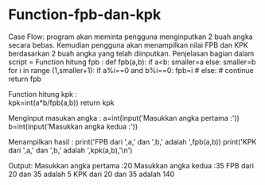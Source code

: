 # Function-fpb-dan-kpk
Case Flow: program akan meminta pengguna menginputkan 2 buah angka secara bebas. Kemudian pengguna akan menampilkan nilai FPB dan KPK berdasarkan 2 buah angka yang  telah diinputkan.
Penjelasan bagian dalam script =
Function hitung fpb : 
def fpb(a,b):
    if a<b:
        smaller=a
    else:
        smaller=b
    for i in range (1,smaller+1):
        if a%i==0 and b%i==0:
            fpb=i
        # else:
        #     continue
    return fpb
    
Function hitung kpk :  
kpk=int(a*b/fpb(a,b))
    return kpk

Menginput masukan angka :
a=int(input('Masukkan angka pertama :'))
b=int(input('Masukkan angka kedua   :'))

Menampilkan hasil :
print('FPB dari ',a,' dan ',b,' adalah ',fpb(a,b))
print('KPK dari ',a,' dan ',b,' adalah ',kpk(a,b),'\n')

Output:
Masukkan angka pertama :20
Masukkan angka kedua   :35
FPB dari  20  dan  35  adalah  5
KPK dari  20  dan  35  adalah  140 

